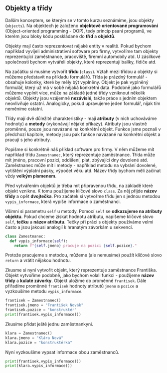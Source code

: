 ## Objekty a třídy

Dalším konceptem, se kterým se v tomto kurzu seznámíme, jsou objekty (`objects`). Na objektech je založeno **objektově orientované programování** (Object-oriented programming - OOP), tedy princip psaní programů, ve kterém jsou bloky kódu poskládané do **tříd** a **objektů**. 

Objekty mají často reprezentovat nějaké entity v realitě. Pokud bychom například vyvíjeli administrativní software pro firmy, vytvoříme tam objekty reprezentující zaměstnance, pracoviště, firemní automobily atd. U zásilkové společnosti bychom vytvářeli objekty, které reprezentují balíky, řidiče atd.

Na začátku si musíme vytvořit **třídu** (`class`). Vztah mezi třídou a objekty si můžeme představit na příkladu formulářů. Třída je prázdný formulář - obsahuje kolonky, které by měly být vyplněny. Objekt je pak vyplněný formulář, který už má v sobě nějaká konkrétní data. Podobně jako formulářů můžeme vyplnit více, může na základě jedné třídy vzniknout několik objektů. Objekty jsou vzájemně **nezávislé**, takže práce s jedním objektem neovlivňuje ostatní. Analogicky, pokud upravujeme jeden formulář, nijak tím neměníme ostatní.

Třídy mají dvě důležité charakteristiky - mají **atributy** (v nich uchováváme hodnoty) a **metody** (vykonávají nějaké příkazy). Atributy jsou vlastně proměnné, pouze jsou navázané na konkrétní objekt. Funkce jsme poznali v předchozí kapitole, metody jsou pak funkce navázané na konkrétní objekt a pracují s jeho atributy.

Popišme si konkrétně náš příklad software pro firmy. V něm můžeme mít například třídu `Zamestnanec`, který reprezentuje zaměstnance. Třída může mít jméno, pracovní pozici, oddělení, plat, zbývající dny dovolené atd. Zaměstnanec může mít i metody - například metodu na vybrání dovolené, vytištění výplatní pásky, výpočet věku atd. Název třídy bychom měli začínat vždy **velkým písmenem**.

Před vytvářením objektů je třeba mít připravenou třídu, na základě které objekt vznikne. K tomu použijeme klíčové slovo `class`. Za něj přijde **název třídy** a opět **dvojtečka**. Pro začátek si vytvořme třídu jen s jednou metodou `vypis_informace`, která vypíše informace o zaměstnanci.

Všimni si parametru `self` u metody. Pomocí `self` se **odkazujeme na atributy objektu**. Pokud chceme získat hodnotu atributu, napíšeme klíčové slovo `self`, **tečku** a **název atributu**. Tečky při práci s objekty používáme velmi často a jsou jakousi analogií k hranatým závorkám u sekvencí.

```py
class Zamestnanec:
  def vypis_informace(self):
    return f"{self.jmeno} pracuje na pozici {self.pozice}."
```

Protože pracujeme s metodou, můžeme (ale nemusíme) použít klíčové slovo `return` a vrátit nějakou hodnotu.

Zkusme si nyní vytvořit objekt, který reprezentuje zaměstnance Františka. Objekt vytvoříme podobně, jako bychom volali funkci - použijeme **název třídy** a **kulaté závorky**. Objekt uložíme do proměnné `frantisek`. Dále přiřadíme proměnné `frantisek` hodnoty atributů `jmeno` a `pozice` a vyzkoušíme metodu `vypis_informace`. 

```py
frantisek = Zamestnanec()
frantisek.jmeno = "František Novák"
frantisek.pozice = "konstruktér"
print(frantisek.vypis_informace())
```

Zkusíme přidat ještě jednu zaměstnankyni.

```py
klara = Zamestnanec()
klara.jmeno = "Klára Nová"
klara.pozice = "konstruktérka"
```

Nyní vyzkoušíme vypsat informace obou zaměstnanců.

```py
print(frantisek.vypis_informace())
print(klara.vypis_informace())
```
